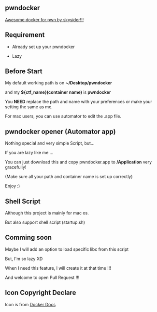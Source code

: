 ## pwndocker

[Awesome docker for pwn by skysider!!!](https://github.com/skysider/pwndocker)

## Requirement

- Already set up your pwndocker

- Lazy

## Before Start

My default working path is on **~/Desktop/pwndocker**

and my **${ctf_name}(container name)** is **pwndocker**

You **NEED** replace the path and name with your preferences or make your setting the same as me.

For mac users, you can use automator to edit the .app file.

## pwndocker opener (Automator app)

Nothing special and very simple Script, but...

If you are lazy like me ...

You can just download this and copy pwndocker.app to **/Application** very gracefully!

(Make sure all your path and container name is set up correctly)

Enjoy :)

## Shell Script

Although this project is mainly for mac os.

But also support shell script (startup.sh)

## Comming soon

Maybe I will add an option to load specific libc from this script

But, I'm so lazy XD

When I need this feature, I will create it at that time !!!

And welcome to open Pull Request !!!


## Icon Copyright Declare

Icon is from [Docker Docs](https://docs.docker.com/opensource/ways/)
